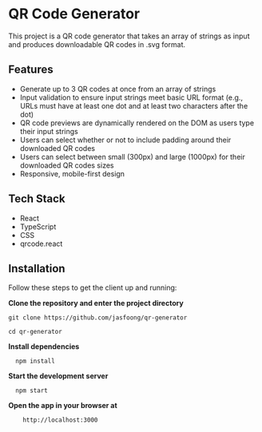 # QR Code Generator

This project is a QR code generator that takes an array of strings as input and produces downloadable QR codes in .svg format. 

## Features

- Generate up to 3 QR codes at once from an array of strings
- Input validation to ensure input strings meet basic URL format (e.g., URLs must have at least one dot and at least two characters after the dot)
- QR code previews are dynamically rendered on the DOM as users type their input strings
- Users can select whether or not to include padding around their downloaded QR codes
- Users can select between small (300px) and large (1000px) for their downloaded QR codes sizes
- Responsive, mobile-first design

## Tech Stack

- React
- TypeScript
- CSS 
- qrcode.react

## Installation

Follow these steps to get the client up and running:

**Clone the repository and enter the project directory**
  ```
  git clone https://github.com/jasfoong/qr-generator

  cd qr-generator
  ```

**Install dependencies**
  ```
    npm install
  ```

**Start the development server**
  ```
    npm start
  ```

**Open the app in your browser at**
```
    http://localhost:3000
  ```

